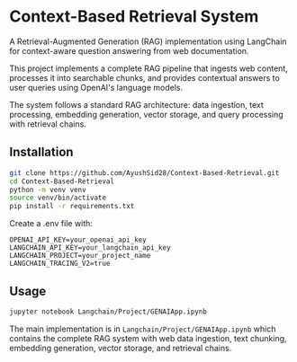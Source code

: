 # Context-Based Retrieval System

A Retrieval-Augmented Generation (RAG) implementation using LangChain for context-aware question answering from web documentation.

This project implements a complete RAG pipeline that ingests web content, processes it into searchable chunks, and provides contextual answers to user queries using OpenAI's language models.

The system follows a standard RAG architecture: data ingestion, text processing, embedding generation, vector storage, and query processing with retrieval chains.

## Installation

```bash
git clone https://github.com/AyushSid28/Context-Based-Retrieval.git
cd Context-Based-Retrieval
python -m venv venv
source venv/bin/activate
pip install -r requirements.txt
```

Create a .env file with:
```
OPENAI_API_KEY=your_openai_api_key
LANGCHAIN_API_KEY=your_langchain_api_key
LANGCHAIN_PROJECT=your_project_name
LANGCHAIN_TRACING_V2=true
```

## Usage

```bash
jupyter notebook Langchain/Project/GENAIApp.ipynb
```

The main implementation is in `Langchain/Project/GENAIApp.ipynb` which contains the complete RAG system with web data ingestion, text chunking, embedding generation, vector storage, and retrieval chains.
